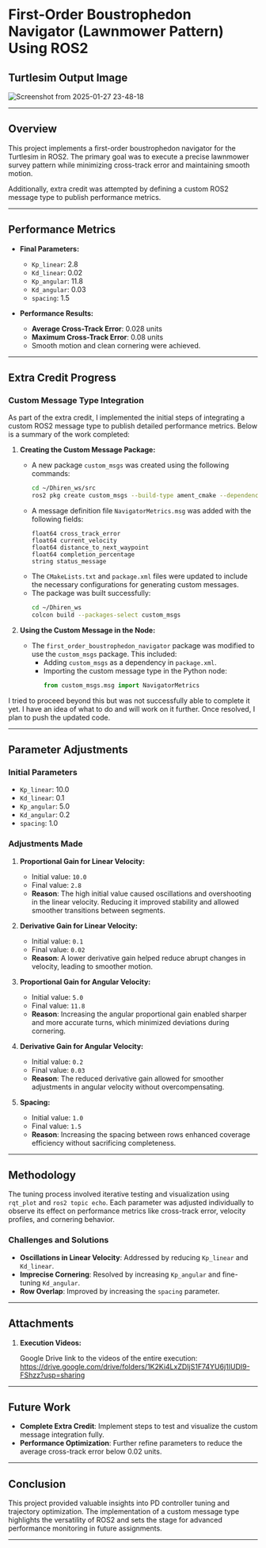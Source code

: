 # First-Order Boustrophedon Navigator (Lawnmower Pattern) Using ROS2

## Turtlesim Output Image
![Screenshot from 2025-01-27 23-48-18](https://github.com/user-attachments/assets/0384207b-e959-4687-bf61-0bb3eca7019a)



---

## Overview

This project implements a first-order boustrophedon navigator for the Turtlesim in ROS2. The primary goal was to execute a precise lawnmower survey pattern while minimizing cross-track error and maintaining smooth motion.

Additionally, extra credit was attempted by defining a custom ROS2 message type to publish performance metrics.

---

## Performance Metrics

- **Final Parameters:**

  - `Kp_linear`: 2.8
  - `Kd_linear`: 0.02
  - `Kp_angular`: 11.8
  - `Kd_angular`: 0.03
  - `spacing`: 1.5

- **Performance Results:**

  - **Average Cross-Track Error**: 0.028 units
  - **Maximum Cross-Track Error**: 0.08 units
  - Smooth motion and clean cornering were achieved.

---

## Extra Credit Progress

### Custom Message Type Integration

As part of the extra credit, I implemented the initial steps of integrating a custom ROS2 message type to publish detailed performance metrics. Below is a summary of the work completed:

1. **Creating the Custom Message Package:**

   - A new package `custom_msgs` was created using the following commands:
     ```bash
     cd ~/Dhiren_ws/src
     ros2 pkg create custom_msgs --build-type ament_cmake --dependencies std_msgs
     ```
   - A message definition file `NavigatorMetrics.msg` was added with the following fields:
     ```
     float64 cross_track_error
     float64 current_velocity
     float64 distance_to_next_waypoint
     float64 completion_percentage
     string status_message
     ```
   - The `CMakeLists.txt` and `package.xml` files were updated to include the necessary configurations for generating custom messages.
   - The package was built successfully:
     ```bash
     cd ~/Dhiren_ws
     colcon build --packages-select custom_msgs
     ```

2. **Using the Custom Message in the Node:**

   - The `first_order_boustrophedon_navigator` package was modified to use the `custom_msgs` package. This included:
     - Adding `custom_msgs` as a dependency in `package.xml`.
     - Importing the custom message type in the Python node:
       ```python
       from custom_msgs.msg import NavigatorMetrics
       ```

I tried to proceed beyond this but was not successfully able to complete it yet. I have an idea of what to do and will work on it further. Once resolved, I plan to push the updated code.

---

## Parameter Adjustments

### Initial Parameters

- `Kp_linear`: 10.0
- `Kd_linear`: 0.1
- `Kp_angular`: 5.0
- `Kd_angular`: 0.2
- `spacing`: 1.0

### Adjustments Made

1. **Proportional Gain for Linear Velocity:**

   - Initial value: `10.0`
   - Final value: `2.8`
   - **Reason**: The high initial value caused oscillations and overshooting in the linear velocity. Reducing it improved stability and allowed smoother transitions between segments.

2. **Derivative Gain for Linear Velocity:**

   - Initial value: `0.1`
   - Final value: `0.02`
   - **Reason**: A lower derivative gain helped reduce abrupt changes in velocity, leading to smoother motion.

3. **Proportional Gain for Angular Velocity:**

   - Initial value: `5.0`
   - Final value: `11.8`
   - **Reason**: Increasing the angular proportional gain enabled sharper and more accurate turns, which minimized deviations during cornering.

4. **Derivative Gain for Angular Velocity:**

   - Initial value: `0.2`
   - Final value: `0.03`
   - **Reason**: The reduced derivative gain allowed for smoother adjustments in angular velocity without overcompensating.

5. **Spacing:**

   - Initial value: `1.0`
   - Final value: `1.5`
   - **Reason**: Increasing the spacing between rows enhanced coverage efficiency without sacrificing completeness.

---

## Methodology

The tuning process involved iterative testing and visualization using `rqt_plot` and `ros2 topic echo`. Each parameter was adjusted individually to observe its effect on performance metrics like cross-track error, velocity profiles, and cornering behavior.

### Challenges and Solutions

- **Oscillations in Linear Velocity**: Addressed by reducing `Kp_linear` and `Kd_linear`.
- **Imprecise Cornering**: Resolved by increasing `Kp_angular` and fine-tuning `Kd_angular`.
- **Row Overlap**: Improved by increasing the `spacing` parameter.

---

## Attachments

1. **Execution Videos:**

   Google Drive link to the videos of the entire execution: https://drive.google.com/drive/folders/1K2Ki4LxZDIjS1F74YU6j1IUDI9-FShzz?usp=sharing

---

## Future Work

- **Complete Extra Credit**: Implement steps to test and visualize the custom message integration fully.
- **Performance Optimization**: Further refine parameters to reduce the average cross-track error below 0.02 units.

---

## Conclusion

This project provided valuable insights into PD controller tuning and trajectory optimization. The implementation of a custom message type highlights the versatility of ROS2 and sets the stage for advanced performance monitoring in future assignments.

---

